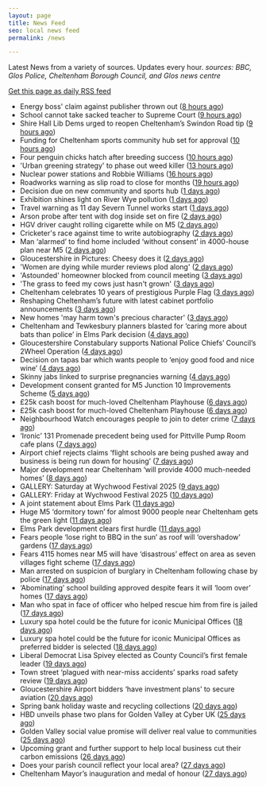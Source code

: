 ```yaml
---
layout: page
title: News Feed
seo: local news feed
permalink: /news

---
```


Latest News from a variety of sources. Updates every hour.
_sources: BBC, Glos Police, Cheltenham Borough Council, and Glos news centre_

[Get this page as daily RSS feed](/daily.rss)

<!-- news_marker starts -->
- Energy boss' claim against publisher thrown out ([8 hours ago](https://www.bbc.com/news/articles/c9918ek3y4go))
- School cannot take sacked teacher to Supreme Court ([9 hours ago](https://www.bbc.com/news/articles/cn7zn077nd4o))
- Shire Hall Lib Dems urged to reopen Cheltenham’s Swindon Road tip ([9 hours ago](https://gloucesternewscentre.co.uk/shire-hall-lib-dems-urged-to-reopen-cheltenhams-swindon-road-tip/))
- Funding for Cheltenham sports community hub set for approval ([10 hours ago](https://gloucesternewscentre.co.uk/funding-for-cheltenham-sports-community-hub-set-for-approval/))
- Four penguin chicks hatch after breeding success ([10 hours ago](https://www.bbc.com/news/articles/ce39qxx818jo))
- 'Urban greening strategy' to phase out weed killer ([13 hours ago](https://www.bbc.com/news/articles/c201jv8v311o))
- Nuclear power stations and Robbie Williams ([16 hours ago](https://www.bbc.com/news/articles/cy4ekkyej0ko))
- Roadworks warning as slip road to close for months ([19 hours ago](https://www.bbc.com/news/articles/c308j6d7ngno))
- Decision due on new community and sports hub ([1 days ago](https://www.bbc.com/news/articles/cy4k5kv0v2go))
- Exhibition shines light on River Wye pollution ([1 days ago](https://www.bbc.com/news/articles/c62814zl1q5o))
- Travel warning as 11 day Severn Tunnel works start ([1 days ago](https://www.bbc.com/news/articles/c5yk6z54e2zo))
- Arson probe after tent with dog inside set on fire ([2 days ago](https://www.bbc.com/news/articles/cj42gp7n744o))
- HGV driver caught rolling cigarette while on M5 ([2 days ago](https://www.bbc.com/news/articles/cx2ekrky144o))
- Cricketer's race against time to write autobiography ([2 days ago](https://www.bbc.com/news/articles/cy4ke8xw5j7o))
- Man ‘alarmed’ to find home included ‘without consent’ in 4000-house plan near M5 ([2 days ago](https://gloucesternewscentre.co.uk/man-alarmed-to-find-home-included-without-consent-in-4000-house-plan-near-m5/))
- Gloucestershire in Pictures: Cheesy does it ([2 days ago](https://www.bbc.com/news/articles/cj6rpwjk192o))
- 'Women are dying while murder reviews plod along' ([2 days ago](https://www.bbc.com/news/articles/cj3j7308r35o))
- 'Astounded' homeowner blocked from council meeting ([3 days ago](https://www.bbc.com/news/articles/c5y2zdd83deo))
- 'The grass to feed my cows just hasn't grown' ([3 days ago](https://www.bbc.com/news/articles/cr4zp51rk9ro))
- Cheltenham celebrates 10 years of prestigious Purple Flag ([3 days ago](https://www.cheltenham.gov.uk/news/article/3019/cheltenham_celebrates_10_years_of_prestigious_purple_flag))
- Reshaping Cheltenham’s future with latest cabinet portfolio announcements ([3 days ago](https://www.cheltenham.gov.uk/news/article/3018/reshaping_cheltenhams_future_with_latest_cabinet_portfolio_announcements))
- New homes 'may harm town's precious character' ([3 days ago](https://www.bbc.com/news/articles/c5yxr023e19o))
- Cheltenham and Tewkesbury planners blasted for ‘caring more about bats than police’ in Elms Park decision ([4 days ago](https://gloucesternewscentre.co.uk/cheltenham-and-tewkesbury-planners-blasted-for-caring-more-about-bats-than-police-in-elms-park-decision/))
- Gloucestershire Constabulary supports National Police Chiefs’ Council’s 2Wheel Operation ([4 days ago](https://gloucesternewscentre.co.uk/gloucestershire-constabulary-supports-national-police-chiefs-councils-2wheel-operation/))
- Decision on tapas bar which wants people to ‘enjoy good food and nice wine’ ([4 days ago](https://gloucesternewscentre.co.uk/decision-on-tapas-bar-which-wants-people-to-enjoy-good-food-and-nice-wine/))
- Skinny jabs linked to surprise pregnancies warning ([4 days ago](https://www.bbc.co.uk/sounds/play/p0lgh4cd))
- Development consent granted for M5 Junction 10 Improvements Scheme ([5 days ago](https://gloucesternewscentre.co.uk/development-consent-granted-for-m5-junction-10-improvements-scheme/))
- £25k cash boost for much-loved Cheltenham Playhouse ([6 days ago](https://gloucesternewscentre.co.uk/25k-cash-boost-for-much-loved-cheltenham-playhouse/))
- £25k cash boost for much-loved Cheltenham Playhouse ([6 days ago](https://www.cheltenham.gov.uk/news/article/3017/25k_cash_boost_for_much-loved_cheltenham_playhouse))
- Neighbourhood Watch encourages people to join to deter crime ([7 days ago](https://gloucesternewscentre.co.uk/neighbourhood-watch-encourages-people-to-join-to-deter-crime/))
- ‘Ironic’ 131 Promenade precedent being used for Pittville Pump Room cafe plans ([7 days ago](https://gloucesternewscentre.co.uk/ironic-131-promenade-precedent-being-used-for-pittville-pump-room-cafe-plans/))
- Airport chief rejects claims ‘flight schools are being pushed away and business is being run down for housing’ ([7 days ago](https://gloucesternewscentre.co.uk/airport-chief-rejects-claims-flight-schools-are-being-pushed-away-and-business-is-being-run-down-for-housing/))
- Major development near Cheltenham ‘will provide 4000 much-needed homes’ ([8 days ago](https://gloucesternewscentre.co.uk/major-development-near-cheltenham-will-provide-4000-much-needed-homes/))
- GALLERY: Saturday at Wychwood Festival 2025 ([9 days ago](https://gloucesternewscentre.co.uk/gallery-saturday-at-wychwood-festival-2025/))
- GALLERY: Friday at Wychwood Festival 2025 ([10 days ago](https://gloucesternewscentre.co.uk/gallery-friday-at-wychwood-festival-2025/))
- A joint statement about Elms Park ([11 days ago](https://www.cheltenham.gov.uk/news/article/3015/a_joint_statement_about_elms_park))
- Huge M5 ‘dormitory town’ for almost 9000 people near Cheltenham gets the green light ([11 days ago](https://gloucesternewscentre.co.uk/huge-m5-dormitory-town-for-almost-9000-people-near-cheltenham-gets-the-green-light/))
- Elms Park development clears first hurdle ([11 days ago](https://gloucesternewscentre.co.uk/elms-park-development-clears-first-hurdle/))
- Fears people ‘lose right to BBQ in the sun’ as roof will ‘overshadow’ gardens ([17 days ago](https://gloucesternewscentre.co.uk/fears-people-lose-right-to-bbq-in-the-sun-as-roof-will-overshadow-gardens/))
- Fears 4115 homes near M5 will have ‘disastrous’ effect on area as seven villages fight scheme ([17 days ago](https://gloucesternewscentre.co.uk/fears-4115-homes-near-m5-will-have-disastrous-effect-on-area-as-seven-villages-fight-scheme/))
- Man arrested on suspicion of burglary in Cheltenham following chase by police ([17 days ago](https://gloucesternewscentre.co.uk/man-arrested-on-suspicion-of-burglary-in-cheltenham-following-chase-by-police/))
- ‘Abominating’ school building approved despite fears it will ‘loom over’ homes ([17 days ago](https://gloucesternewscentre.co.uk/abominating-school-building-approved-despite-fears-it-will-loom-over-homes/))
- Man who spat in face of officer who helped rescue him from fire is jailed ([17 days ago](https://gloucesternewscentre.co.uk/man-who-spat-in-face-of-officer-who-helped-rescue-him-from-fire-is-jailed/))
- Luxury spa hotel could be the future for iconic Municipal Offices ([18 days ago](https://gloucesternewscentre.co.uk/luxury-spa-hotel-could-be-the-future-for-iconic-municipal-offices/))
- Luxury spa hotel could be the future for iconic Municipal Offices as preferred bidder is selected ([18 days ago](https://www.cheltenham.gov.uk/news/article/3014/luxury_spa_hotel_could_be_the_future_for_iconic_municipal_offices_as_preferred_bidder_is_selected))
- Liberal Democrat Lisa Spivey elected as County Council’s first female leader ([19 days ago](https://gloucesternewscentre.co.uk/liberal-democrat-lisa-spivey-elected-as-county-councils-first-female-leader/))
- Town street ‘plagued with near-miss accidents’ sparks road safety review ([19 days ago](https://gloucesternewscentre.co.uk/town-street-plagued-with-near-miss-accidents-sparks-road-safety-review/))
- Gloucestershire Airport bidders ‘have investment plans’ to secure aviation ([20 days ago](https://gloucesternewscentre.co.uk/gloucestershire-airport-bidders-have-investment-plans-to-secure-aviation/))
- Spring bank holiday waste and recycling collections ([20 days ago](https://www.cheltenham.gov.uk/news/article/3013/spring_bank_holiday_waste_and_recycling_collections))
- HBD unveils phase two plans for Golden Valley at Cyber UK ([25 days ago](https://www.cheltenham.gov.uk/news/article/3012/hbd_unveils_phase_two_plans_for_golden_valley_at_cyber_uk))
- Golden Valley social value promise will deliver real value to communities ([25 days ago](https://www.cheltenham.gov.uk/news/article/3011/golden_valley_social_value_promise_will_deliver_real_value_to_communities))
- Upcoming grant and further support to help local business cut their carbon emissions ([26 days ago](https://www.cheltenham.gov.uk/news/article/3010/upcoming_grant_and_further_support_to_help_local_business_cut_their_carbon_emissions))
- Does your parish council reflect your local area? ([27 days ago](https://www.cheltenham.gov.uk/news/article/3009/does_your_parish_council_reflect_your_local_area))
- Cheltenham Mayor’s inauguration and medal of honour ([27 days ago](https://www.cheltenham.gov.uk/news/article/3008/cheltenham_mayors_inauguration_and_medal_of_honour))

<!-- news_marker ends -->
